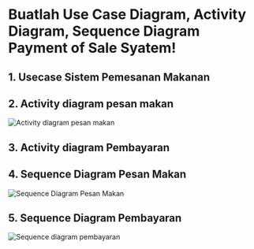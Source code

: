 # Buatlah Use Case Diagram, Activity Diagram, Sequence Diagram Payment of Sale Syatem!

## 1. Usecase Sistem Pemesanan Makanan

## 2. Activity diagram pesan makan  

![Activity diagram pesan makan](https://github.com/Agussetiaa/Usecasediagram/assets/115542822/2d643466-e530-4fc7-94ca-6b84194d6079)

## 3. Activity diagram Pembayaran

## 4. Sequence Diagram Pesan Makan

![Sequence Diagram Pesan Makan](https://github.com/Agussetiaa/Usecasediagram/assets/115542822/ae0935a4-3519-4968-ab69-51f8d57116af)

## 5. Sequence Diagram Pembayaran

![Sequence diagram pembayaran](https://github.com/Agussetiaa/Usecasediagram/assets/115542822/e0c5b12b-fea3-465e-8766-fcace1c04cde)
